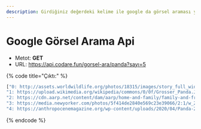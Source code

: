 ```yaml
---
description: Girdiğiniz değerdeki kelime ile google da görsel araması yapar
---
```


# Google Görsel Arama Api

* Metot: **GET**
* URL: https://api.codare.fun/gorsel-ara/panda?sayı=5

{% code title="Çıktı:" %}
```javascript
["0: http://assets.worldwildlife.org/photos/18315/images/story_full_width/Medium_WW230176.jpg?1576168323",
"1: https://upload.wikimedia.org/wikipedia/commons/0/0f/Grosser_Panda.JPG",
"2: https://cdn.aarp.net/content/dam/aarp/home-and-family/family-and-friends/2020/08/1140-panda-smithsonian.imgcache.rev.web.900.513.jpg",
"3: https://media.newyorker.com/photos/5f414de2840e569c23e39066/2:1/w_2559,h_1279,c_limit/Wright-Panda01.jpg",
"4: https://anthropocenemagazine.org/wp-content/uploads/2020/04/Panda-2.jpg"]
```
{% endcode %}



